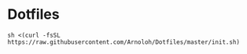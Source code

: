 # Dotfiles
```
sh <(curl -fsSL https://raw.githubusercontent.com/Arnoloh/Dotfiles/master/init.sh)
```
